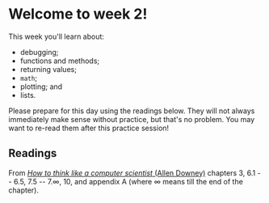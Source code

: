 # Welcome to week 2!

This week you'll learn about:

* debugging;
* functions and methods;
* returning values;
* `math`;
* plotting; and
* lists.

Please prepare for this day using the readings below. They will not always 
immediately make sense without practice, but that's no problem. You may want 
to re-read them after this practice session!

## Readings

From [*How to think like a computer scientist* (Allen Downey)](http://www.greenteapress.com/thinkpython/) chapters 3, 6.1 -- 6.5, 7.5 -- 7.∞, 10, and appendix A (where ∞ means till the end of the chapter).

